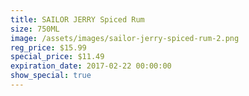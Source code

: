 ```yaml
---
title: SAILOR JERRY Spiced Rum
size: 750ML
image: /assets/images/sailor-jerry-spiced-rum-2.png
reg_price: $15.99
special_price: $11.49
expiration_date: 2017-02-22 00:00:00
show_special: true
---
```



